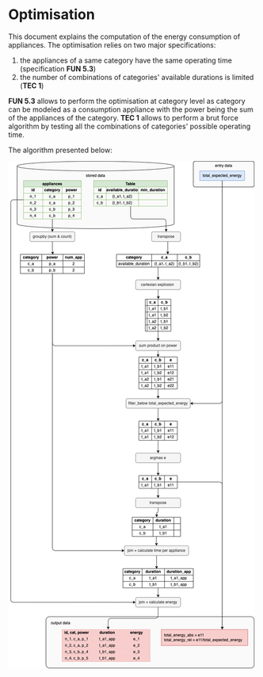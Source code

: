 # Optimisation

This document explains the computation of the energy consumption of appliances. 
The optimisation relies on two major specifications:
1. the appliances of a same category have the same operating time (specification **FUN 5.3**)
2. the number of combinations of categories' available durations is limited (**TEC 1**)

**FUN 5.3** allows to perform the optimisation at category level as category can be modeled as a consumption appliance with the power being the sum of the appliances of the category. 
**TEC 1** allows to perform a brut force algorithm by testing all the combinations of categories' possible operating time. 

The algorithm presented below:

![alt text](optimisation-pipeline.png)
